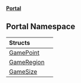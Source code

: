#### [Portal](index.md 'index')

## Portal Namespace

| Structs | |
| :--- | :--- |
| [GamePoint](GamePoint.md 'Portal.GamePoint') | |
| [GameRegion](GameRegion.md 'Portal.GameRegion') | |
| [GameSize](GameSize.md 'Portal.GameSize') | |
